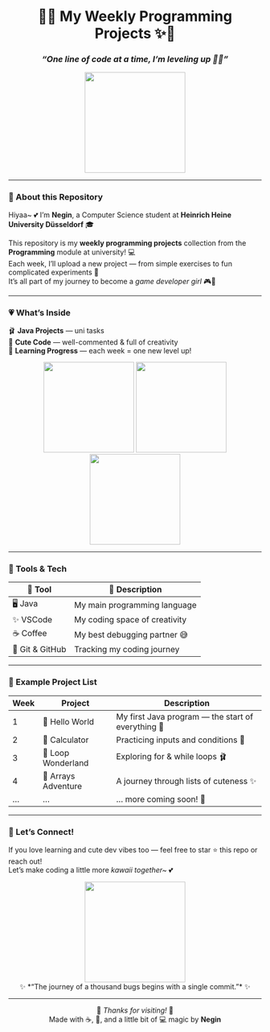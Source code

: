 <div align="center">

# 🌸✨ My Weekly Programming Projects ✨🌸  
### *“One line of code at a time, I’m leveling up 💪💗”*

<img src="https://media.tenor.com/dv6JvI8S_HIAAAAi/anya-forger-spy-x-family.gif" width="200"/>  

</div>

---

### 🎀 About this Repository
Hiyaa~ 💕 I’m **Negin**, a Computer Science student at **Heinrich Heine University Düsseldorf** 🎓  

This repository is my **weekly programming projects** collection from the **Programming** module at university! 💻  
Each week, I’ll upload a new project — from simple exercises to fun complicated experiments 🌸  
It’s all part of my journey to become a *game developer girl* 🎮💖  

---

### 💗 What’s Inside

🩰 **Java Projects** — uni tasks  
🍓 **Cute Code** — well-commented & full of creativity  
🌷 **Learning Progress** — each week = one new level up!  

<div align="center">
<img src="https://media.tenor.com/Y8yTzM5eSgcAAAAM/anya-smirk.gif" width="180" />
<img src="https://media.tenor.com/hBcgkBGmW9QAAAAM/spy-x-family-anya.gif" width="180" />
<img src="https://media.tenor.com/2fYNECpi2zEAAAAM/anya-happy.gif" width="180" />
</div>

---

### 🩷 Tools & Tech

| 💫 Tool | 🌸 Description |
|----------|----------------|
| 🖥️ Java | My main programming language |
| ✨ VSCode | My coding space of creativity |
| ☕ Coffee | My best debugging partner 😅 |
| 🎀 Git & GitHub | Tracking my coding journey |

---

### 🌼 Example Project List

| Week | Project | Description |
|------|----------|-------------|
| 1 | 🌷 Hello World | My first Java program — the start of everything 💖 |
| 2 | 🍰 Calculator | Practicing inputs and conditions 🍓 |
| 3 | 🐰 Loop Wonderland | Exploring for & while loops 🩰 |
| 4 | 💎 Arrays Adventure | A journey through lists of cuteness ✨ |
| … | … | … more coming soon! 🌸 |

---

### 🧸 Let’s Connect!
If you love learning and cute dev vibes too — feel free to star ⭐ this repo or reach out!  
Let’s make coding a little more *kawaii together~* 💕  

<p align="center">
  <img src="https://media.tenor.com/lrVss9UjPMoAAAAM/anya-forger-spy-x-family.gif" width="200">
  <br>
  ✨ *“The journey of a thousand bugs begins with a single commit.”* ✨
</p>

---

<div align="center">
  
💖 *Thanks for visiting!* 💖  
Made with ☕, 🌸, and a little bit of 💻 magic by **Negin**

</div>
